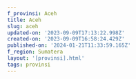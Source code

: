 ```yaml
---
f_provinsi: Aceh
title: Aceh
slug: aceh
updated-on: '2023-09-09T17:13:22.998Z'
created-on: '2023-09-09T16:58:24.429Z'
published-on: '2024-01-21T11:33:59.165Z'
f_region: Sumatera
layout: '[provinsi].html'
tags: provinsi
---
```



